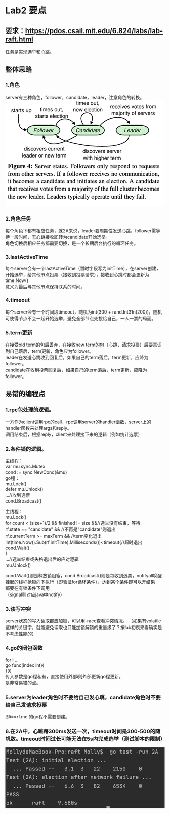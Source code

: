 
#  Lab2 要点

## 要求：https://pdos.csail.mit.edu/6.824/labs/lab-raft.html
任务是实现选举和心跳。

## 整体思路
### 1.角色
server有三种角色，follower，candidate，leader，注意角色的转换。<br>
![server](https://github.com/MollyQI3104/MIT-6.824-Distrubuted-System/blob/main/Figures/server%20state.png)<br>
### 2.角色任务
  每个角色下都有相应任务，就2A来说，leader要周期性发送心跳，follower需等待一段时间，无心跳接收即转为candidate开始选举。<br>
  角色切换后相应任务都需要切换，是一个长期后台执行的循环任务。<br>
### 3.lastActiveTime
  每个server会有一个lastActiveTime（暂时字段写为initTime），在server创建，开始选举，给其他节点投票（接收到投票请求），接收到心跳时都会更新为time.Now()<br>
  意义为最后与其他节点保持联系的时间。<br>
### 4.timeout
  每个server会有一个时间段timeout，随机为int(300 + rand.Int31n(200))，随机可使得节点不会一起开始选举，避免全部节点先投给自己，一人一票的局面。<br>
### 5.term更新
  在接受old term的包后丢弃，在接收new term的包（心跳，请求投票）后要意识到自己落后，term更新，角色应为follower。<br>
  leader在发送心跳收到回复后，如果自己的term落后，term更新，应降为follower。<br>
  candidate在收到投票回复后，如果自己的term落后，term更新，应降为follower。<br>

## 易错的编程点

### 1.rpc包处理的逻辑。
  一方作为client调用rpc的call，rpc调用server的handler函数，server上的handler函数来处理args和reply。<br>
  调用结束后，根据reply，client来处理接下来的逻辑（例如统计选票）<br>
### 2.条件锁的逻辑。
主线程：<br>
  			var mu sync.Mutex <br>
			cond := sync.NewCond(&mu)<br>
go程：<br>
  mu.Lock() <br>
  defer mu.Unlock()<br>
  ...//收到选票<br>
  cond.Broadcast()<br>
  
主线程：<br>
 mu.Lock() <br>
 			for count < (size+1)/2 && finished != size &&//选举没有结束，等待<br>
				rf.state == "candidate" && //不再是"candidate"则退出<br>
				rf.currentTerm >= maxTerm && //term变化退出<br>
				int(time.Now().Sub(rf.initTime).Milliseconds())<timeout{//超时退出<br>
				cond.Wait()<br>
			}<br>
      ...//选举结束或失格退出后的应对逻辑<br>
 mu.Unlock()<br>
 
 cond.Wait()则是释放锁阻塞，cond.Broadcast()则是每收到选票，notifyall唤醒挂起的线程抢锁向下执行（即验证for循环条件），达到某个条件即可以开结果<br>
 都要在有锁条件下调用<br>
 （signal则对应java中notify）<br>
      
### 3.读写冲突
   server状态的写入读取都应加锁，可以用-race查看冲突情况。
  （如果有volatile这样的关键字，就能避免读取也只能加锁解锁的重量级了？按lab初衷来看确实是不考虑性能的）<br>
  
### 4.go的闭包函数
for i ...<br>
  go func(index int){<br>
  }(i)<br>
  传入参数是go程私有，直接使用外部i则外部更新go程更新。<br>
  是非常易错的点。<br>
  
### 5.server为leader角色时不要给自己发心跳，candidate角色时不要给自己发请求投票
  即i==rf.me 的go程不需要创建。<br>
  
### 6.在2A中，心跳每300ms发送一次，timeout时间是300-500的随机数。timeout时间过长可能无法在5s内完成选举（测试脚本的限制）

![lab2A](https://github.com/MollyQI3104/MIT-6.824-Distrubuted-System/blob/main/Lab%202A.png)
